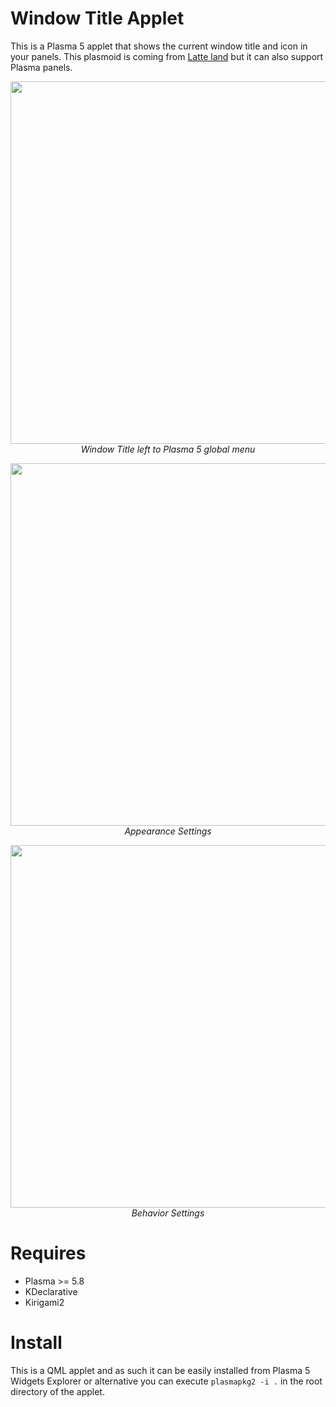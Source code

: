 # Window Title Applet

This is a Plasma 5 applet that shows the current window title and icon in your panels. This plasmoid is coming from [Latte land](https://phabricator.kde.org/source/latte-dock/repository/master/) but it can also support Plasma panels.

<p align="center">
<img src="https://i.imgur.com/Zdjshmt.png" width="580"><br/>
<i>Window Title left to Plasma 5 global menu</i>
</p>

<p align="center">
<img src="https://imgur.com/ZOlnDvv.png" width="580"><br/>
<i>Appearance Settings</i>
</p>

<p align="center">
<img src="https://imgur.com/Y2L7AZj.png" width="580"><br/>
<i>Behavior Settings</i>
</p>

# Requires

- Plasma >= 5.8
- KDeclarative
- Kirigami2

# Install

This is a QML applet and as such it can be easily installed from Plasma 5 Widgets Explorer or alternative you can execute `plasmapkg2 -i .` in the root directory of the applet.


